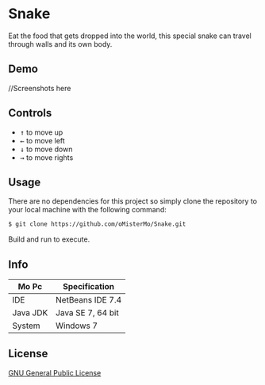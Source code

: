 
# Snake

Eat the food that gets dropped into the world, this special snake can travel through walls and its own body.

## Demo

//Screenshots here

## Controls

 - <kbd>↑</kbd> to move up
 - <kbd>←</kbd> to move left
 - <kbd>↓</kbd> to move down
 - <kbd>→</kbd> to move rights

## Usage

There are no dependencies for this project so simply clone the repository to your local machine with the following command:

```sh
$ git clone https://github.com/oMisterMo/Snake.git
```

Build and run to execute.


## Info

| Mo Pc |  Specification |
|--|--|
| IDE |  NetBeans IDE 7.4 |
| Java JDK | Java SE 7, 64 bit |
| System | Windows 7 |

## License

[GNU General Public License](http://www.gnu.org/licenses/fdl.txt)

